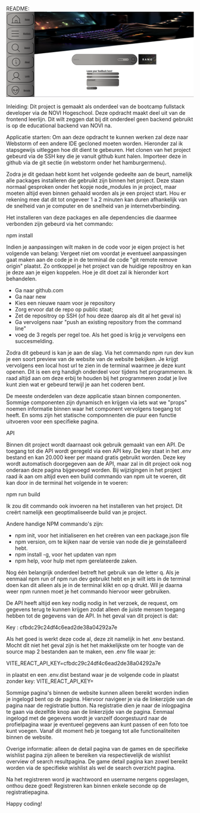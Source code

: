 
README:
![img_1.png](img_1.png)

Inleiding:
Dit project is gemaakt als onderdeel van de bootcamp fullstack developer via de NOVI Hogeschool.
Deze opdracht maakt deel uit van de frontend leerlijn. Dit wilt zeggen dat bij dit onderdeel geen backend gebruikt is op de
educational backend van NOVI na.

Applicatie starten:
Om aan deze opdracht te kunnen werken zal deze naar Webstorm of een andere IDE gecloned moeten worden. Hieronder zal ik stapsgewijs uitleggen hoe dit dient te gebeuren.
Het clonen van het project gebeurd via de SSH key die je vanuit github kunt halen.
Importeer deze in github via de git sectie (in webstorm onder het hamburgermenu).


Zodra je dit gedaan hebt komt het volgende gedeelte aan de beurt, namelijk alle packages installeren die gebruikt zijn binnen het project. Deze staan normaal
gesproken onder het kopje node_modules in je project, maar moeten altijd even binnen gehaald worden als je een project start.
Hou er rekening mee dat dit tot ongeveer 1 a 2 minuten kan duren afhankelijk van de snelheid van je computer en de snelheid van je internetvberbinding.

Het installeren van deze packages en alle dependencies die daarmee verbonden zijn gebeurd via het commando:

npm install

Indien je aanpassingen wilt maken in de code voor je eigen project is het volgende van belang:
Vergeet niet om voordat je eventueel aanpassingen gaat maken aan de code je in de terminal de code "git remote remove origin" plaatst.
Zo ontkoppel je het project van de huidige repositroy en kan je deze aan je eigen koppelen. Hoe je dit doet zal ik hieronder kort behandelen.

- Ga naar github.com
- Ga naar new
- Kies een nieuwe naam voor je repository
- Zorg ervoor dat de repo op public staat;
- Zet de repositroy op SSH (of hou deze daarop als dit al het geval is)
- Ga vervolgens naar "push an existing repository from the command line"
- voeg de 3 regels per regel toe. Als het goed is krijg je vervolgens een succesmelding.


Zodra dit gebeurd is kan je aan de slag. Via het commando npm run dev kun je een soort preview van de website van de website bekijken.
Je krijgt vervolgens een local host url te zien in de terminal waarmee je deze kunt openen. Dit is een erg handigh onderdeel voor tijdens het programmeren.
Ik raad altijd aan om deze erbij te houden bij het programmeren zodat je live kunt zien wat er gebeurd terwijl je aan het coderen bent.

De meeste onderdelen van deze applicatie staan binnen componenten. Sommige componenten zijn dynamisch en krijgen via iets wat we "props" noemen informatie binnen waar het component
vervolgens toegang tot heeft. En soms zijn het statische compomnenten die puur een functie uitvoeren voor een specifieke pagina.

API

Binnen dit project wordt daarnaast ook gebruik gemaakt van een API. De toegang tot die API wordt geregeld via een API key.
De key staat in het .env bestand en kan 20.000 keer per maand gratis gebruikt worden. Deze key wordt automatisch doorgegeven aan de API,
maar zal in dit project ook nog onderaan deze pagina bijgevoegd worden. Bij wijzigingen in het project raad ik aan om altijd even een build commando van
npm uit te voeren, dit kan door in de terminal het volgende in te voeren:

npm run build

Ik zou dit commando ook invoeren na het installeren van het project. Dit creërt namelijk een geoptimaliseerde build van je project. 

Andere handige NPM commando's zijn:
- npm init, voor het initialiseren en het creëren van een package.json file
- npm version, om te kijken naar de versie van node die je geinstalleerd hebt.
- npm install -g, voor het updaten van npm
- npm help, voor hulp met npm gerelateerde zaken.

Nog één belangrijk onderdeel betreft het gebruik van de letter q. Als je eenmaal npm run of npm run dev gebruikt hebt en je wilt iets in de terminal doen kan dit alleen als je
in de terminal klikt en op q drukt. Wil je daarna weer npm runnen moet je het commando hiervoor weer gebruiken.

De API heeft altijd een key nodig nodig in het verzoek, de request, om gegevens terug te kunnen krijgen zodat alleen de juiste mensen
toegang hebben tot de gegevens van de API. In het geval van dit project is dat:

Key :  cfbdc29c24df4c6ead2de38a04292a7e

Als het goed is werkt deze code al, deze zit namelijk in het .env bestand. Mocht dit niet het geval zijn is het het makkelijkste om ter hoogte
van de source map 2 bestanden aan te maken, een .env file waar je:

VITE_REACT_API_KEY=cfbdc29c24df4c6ead2de38a04292a7e

in plaatst en een .env.dist bestand waar je de volgende code in plaatst zonder key:
VITE_REACT_API_KEY=

Sommige pagina's binnen de website kunnen alleen bereikt worden indien je ingelogd bent op de pagina.
Hiervoor navigeer je via de linkerzijde van de pagina naar de registratie button.
Na registratie dien je naar de inlogpagina te gaan via dezelfde knop aan de linkerzijde van de pagina.
Eenmaal ingelogd met de gegevens wordt je vanzelf doorgestuurd naar de profielpagina waar je eventueel gegevens aan kunt passen
of een foto toe kunt voegen. Vanaf dit moment heb je toegang tot alle functionaliteiten binnen de website.

Overige informatie:
alleen de detail pagina van de games en de specifieke wishlist pagina zijn alleen te bereiken via respectievelijk
de wishlist overview of search resultpagina. De game detail pagina kan zowel bereikt worden via de specifieke wishlist als wel de search
overzicht pagina.

Na het registreren word je wachtwoord en username nergens opgeslagen, onthou deze goed!
Registreren kan binnen enkele seconde op de registratiepagina.

Happy coding!


